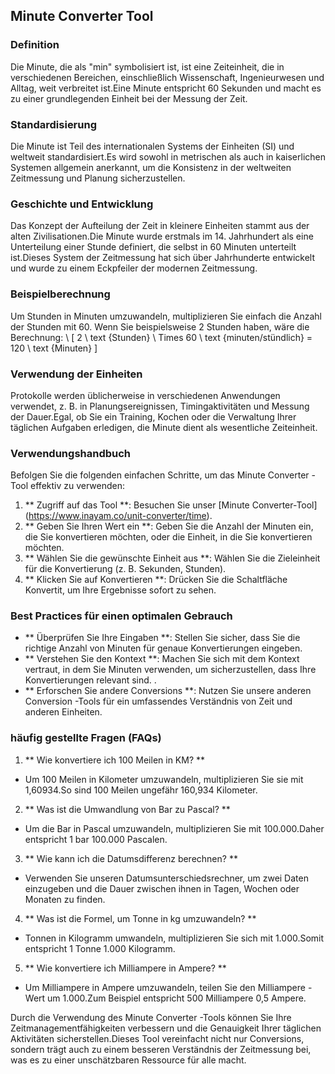 ## Minute Converter Tool

### Definition
Die Minute, die als "min" symbolisiert ist, ist eine Zeiteinheit, die in verschiedenen Bereichen, einschließlich Wissenschaft, Ingenieurwesen und Alltag, weit verbreitet ist.Eine Minute entspricht 60 Sekunden und macht es zu einer grundlegenden Einheit bei der Messung der Zeit.

### Standardisierung
Die Minute ist Teil des internationalen Systems der Einheiten (SI) und weltweit standardisiert.Es wird sowohl in metrischen als auch in kaiserlichen Systemen allgemein anerkannt, um die Konsistenz in der weltweiten Zeitmessung und Planung sicherzustellen.

### Geschichte und Entwicklung
Das Konzept der Aufteilung der Zeit in kleinere Einheiten stammt aus der alten Zivilisationen.Die Minute wurde erstmals im 14. Jahrhundert als eine Unterteilung einer Stunde definiert, die selbst in 60 Minuten unterteilt ist.Dieses System der Zeitmessung hat sich über Jahrhunderte entwickelt und wurde zu einem Eckpfeiler der modernen Zeitmessung.

### Beispielberechnung
Um Stunden in Minuten umzuwandeln, multiplizieren Sie einfach die Anzahl der Stunden mit 60. Wenn Sie beispielsweise 2 Stunden haben, wäre die Berechnung:
\ [
2 \ text {Stunden} \ Times 60 \ text {minuten/stündlich} = 120 \ text {Minuten}
\]

### Verwendung der Einheiten
Protokolle werden üblicherweise in verschiedenen Anwendungen verwendet, z. B. in Planungsereignissen, Timingaktivitäten und Messung der Dauer.Egal, ob Sie ein Training, Kochen oder die Verwaltung Ihrer täglichen Aufgaben erledigen, die Minute dient als wesentliche Zeiteinheit.

### Verwendungshandbuch
Befolgen Sie die folgenden einfachen Schritte, um das Minute Converter -Tool effektiv zu verwenden:
1. ** Zugriff auf das Tool **: Besuchen Sie unser [Minute Converter-Tool] (https://www.inayam.co/unit-converter/time).
2. ** Geben Sie Ihren Wert ein **: Geben Sie die Anzahl der Minuten ein, die Sie konvertieren möchten, oder die Einheit, in die Sie konvertieren möchten.
3. ** Wählen Sie die gewünschte Einheit aus **: Wählen Sie die Zieleinheit für die Konvertierung (z. B. Sekunden, Stunden).
4. ** Klicken Sie auf Konvertieren **: Drücken Sie die Schaltfläche Konvertit, um Ihre Ergebnisse sofort zu sehen.

### Best Practices für einen optimalen Gebrauch
- ** Überprüfen Sie Ihre Eingaben **: Stellen Sie sicher, dass Sie die richtige Anzahl von Minuten für genaue Konvertierungen eingeben.
- ** Verstehen Sie den Kontext **: Machen Sie sich mit dem Kontext vertraut, in dem Sie Minuten verwenden, um sicherzustellen, dass Ihre Konvertierungen relevant sind.
.
- ** Erforschen Sie andere Conversions **: Nutzen Sie unsere anderen Conversion -Tools für ein umfassendes Verständnis von Zeit und anderen Einheiten.

### häufig gestellte Fragen (FAQs)

1. ** Wie konvertiere ich 100 Meilen in KM? **
- Um 100 Meilen in Kilometer umzuwandeln, multiplizieren Sie sie mit 1,60934.So sind 100 Meilen ungefähr 160,934 Kilometer.

2. ** Was ist die Umwandlung von Bar zu Pascal? **
- Um die Bar in Pascal umzuwandeln, multiplizieren Sie mit 100.000.Daher entspricht 1 bar 100.000 Pascalen.

3. ** Wie kann ich die Datumsdifferenz berechnen? **
- Verwenden Sie unseren Datumsunterschiedsrechner, um zwei Daten einzugeben und die Dauer zwischen ihnen in Tagen, Wochen oder Monaten zu finden.

4. ** Was ist die Formel, um Tonne in kg umzuwandeln? **
- Tonnen in Kilogramm umwandeln, multiplizieren Sie sich mit 1.000.Somit entspricht 1 Tonne 1.000 Kilogramm.

5. ** Wie konvertiere ich Milliampere in Ampere? **
- Um Milliampere in Ampere umzuwandeln, teilen Sie den Milliampere -Wert um 1.000.Zum Beispiel entspricht 500 Milliampere 0,5 Ampere.

Durch die Verwendung des Minute Converter -Tools können Sie Ihre Zeitmanagementfähigkeiten verbessern und die Genauigkeit Ihrer täglichen Aktivitäten sicherstellen.Dieses Tool vereinfacht nicht nur Conversions, sondern trägt auch zu einem besseren Verständnis der Zeitmessung bei, was es zu einer unschätzbaren Ressource für alle macht.
